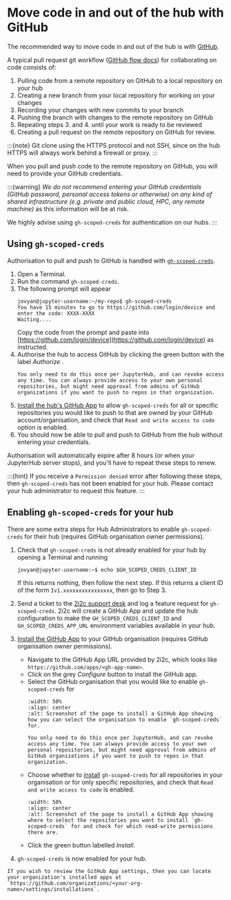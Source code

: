 # Move code in and out of the hub with GitHub

The recommended way to move code in and out of the hub is with [GitHub](https://github.com/about).

A typical pull request git workflow ([GitHub flow docs](https://docs.github.com/en/get-started/using-github/github-flow)) for collaborating on code consists of:

1. Pulling code from a remote repository on GitHub to a local repository on your hub
1. Creating a new branch from your local repository for working on your changes
1. Recording your changes with new commits to your branch
1. Pushing the branch with changes to the remote repository on GitHub
1. Repeating steps 3. and 4. until your work is ready to be reviewed 
1. Creating a pull request on the remote repository on GitHub for review.

:::{note}
Git clone using the HTTPS protocol and not SSH, since on the hub HTTPS will always work behind a firewall or proxy.
:::

When you pull and push code to the remote repository on GitHub, you will need to provide your GitHub credentials. 

:::{warning}
*We do not recommend entering your GitHub credentials (GitHub password, personal access tokens or otherwise) on any kind of shared infrastructure (e.g. private and public cloud, HPC, any remote machine)* as this information will be at risk.

We highly advise using `gh-scoped-creds` for authentication on our hubs.
:::

## Using `gh-scoped-creds`

Authorisation to pull and push to GitHub is handled with [`gh-scoped-creds`](https://github.com/yuvipanda/gh-scoped-creds/).

1. Open a Terminal.
1. Run the command `gh-scoped-creds`.
1. The following prompt will appear
   ```shell
   jovyan@jupyter-username:~/my-repo$ gh-scoped-creds
   You have 15 minutes to go to https://github.com/login/device and enter the code: XXXX-XXXX
   Waiting....
   ```
   Copy the code from the prompt and paste into [https://github.com/login/device](https://github.com/login/device) as instructed.
1. Authorise the hub to access GitHub by clicking the green button with the label *Authorize <name of hub>*.
   ```{note}
   You only need to do this once per JupyterHub, and can revoke access any time. You can always provide access to your own personal repositories, but might need approval from admins of GitHub organizations if you want to push to repos in that organization.
     ```     
1. [Install the hub's GitHub App](https://docs.github.com/en/developers/apps/managing-github-apps/installing-github-apps) to allow `gh-scoped-creds` for all or specific repositories you would like to push to that are owned by your GitHub account/organisation, and check that `Read and write access to code` option is enabled.
1. You should now be able to pull and push to GitHub from the hub without entering your credentials.

Authorisation will automatically expire after 8 hours (or when your JupyterHub server stops), and you'll have to repeat these steps
to renew.

:::{hint}
If you receive a `Permission denied` error after following these steps, then `gh-scoped-creds` has not been enabled for your hub. Please contact your hub administrator to request this feature.
:::

## Enabling `gh-scoped-creds` for your hub

There are some extra steps for Hub Administrators to enable `gh-scoped-creds` for their hub (requires GitHub organisation owner permissions).

1. Check that `gh-scoped-creds` is not already enabled for your hub by opening a Terminal and running
   ```shell
   jovyan@jupyter-username:~$ echo $GH_SCOPED_CREDS_CLIENT_ID
   ```
   
   If this returns nothing, then follow the next step. If this returns a client ID of the form `Iv1.xxxxxxxxxxxxxxxx`, then go to Step 3.
1. Send a ticket to the [2i2c support desk](https://docs.2i2c.org/support/) and log a feature request for `gh-scoped-creds`. 2i2c will create a GitHub App and update the hub configuration to make the `GH_SCOPED_CREDS_CLIENT_ID` and `GH_SCOPED_CREDS_APP_URL` environment variables available in your hub.
1. [Install the GitHub App](https://docs.github.com/en/apps/using-github-apps/installing-a-github-app-from-a-third-party) to your GitHub organisation (requires GitHub organisation owner permissions).
   - Navigate to the GitHub App URL provided by 2i2c, which looks like `https://github.com/apps/<gh-app-name>`.
   - Click on the grey *Configure* button to install the GitHub app.
   - Select the GitHub organisation that you would like to enable `gh-scoped-creds` for
     ```{image} media/git-install-app-1.png
     :width: 50%
     :align: center
     :alt: Screenshot of the page to install a GitHub App showing how you can select the organisation to enable `gh-scoped-creds` for.
     ```
     ```{note}
     You only need to do this once per JupyterHub, and can revoke access any time. You can always provide access to your own personal repositories, but might need approval from admins of GitHub organizations if you want to push to repos in that organization.
     ```     
   - Choose whether to [install](https://docs.github.com/en/developers/apps/managing-github-apps/installing-github-apps) `gh-scoped-creds` for all repositories in your organisation or for only specific repositories, and check that `Read and write access to code` is enabled.
     ```{image} media/git-install-app-2.png
     :width: 50%
     :align: center
     :alt: Screenshot of the page to install a GitHub App showing where to select the repositories you want to install `gh-scoped-creds` for and check for which read-write permissions there are.
     ```
   - Click the green button labelled *Install*.
1. `gh-scoped-creds` is now enabled for your hub.

```{note}
If you wish to review the GitHub App settings, then you can locate your organization's installed apps at `https://github.com/organizations/<your-org-name>/settings/installations`.
```